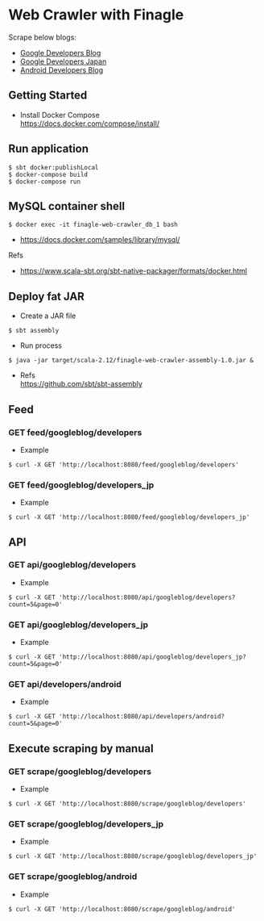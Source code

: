 # Web Crawler with Finagle
Scrape below blogs:
- [Google Developers Blog](https://developers.googleblog.com/)
- [Google Developers Japan](https://developers-jp.googleblog.com/)
- [Android Developers Blog](https://android-developers.googleblog.com/)

## Getting Started
* Install Docker Compose    
https://docs.docker.com/compose/install/

## Run application

``` 
$ sbt docker:publishLocal
$ docker-compose build
$ docker-compose run
```

## MySQL container shell

```
$ docker exec -it finagle-web-crawler_db_1 bash
```

- https://docs.docker.com/samples/library/mysql/

Refs
- https://www.scala-sbt.org/sbt-native-packager/formats/docker.html

## Deploy fat JAR
* Create a JAR file

```
$ sbt assembly

```

* Run process

```
$ java -jar target/scala-2.12/finagle-web-crawler-assembly-1.0.jar &
```

* Refs  
https://github.com/sbt/sbt-assembly

## Feed
### GET feed/googleblog/developers
* Example

```
$ curl -X GET 'http://localhost:8080/feed/googleblog/developers'
```

### GET feed/googleblog/developers_jp
* Example

```
$ curl -X GET 'http://localhost:8080/feed/googleblog/developers_jp'
```

## API
### GET api/googleblog/developers
* Example

```
$ curl -X GET 'http://localhost:8080/api/googleblog/developers?count=5&page=0'
```

### GET api/googleblog/developers_jp
* Example

```
$ curl -X GET 'http://localhost:8080/api/googleblog/developers_jp?count=5&page=0'
```

### GET api/developers/android
* Example

```
$ curl -X GET 'http://localhost:8080/api/developers/android?count=5&page=0'
```
## Execute scraping by manual
### GET scrape/googleblog/developers
* Example

```
$ curl -X GET 'http://localhost:8080/scrape/googleblog/developers'
```

### GET scrape/googleblog/developers_jp
* Example

```
$ curl -X GET 'http://localhost:8080/scrape/googleblog/developers_jp'
```

### GET scrape/googleblog/android
* Example

```
$ curl -X GET 'http://localhost:8080/scrape/googleblog/android'
```
